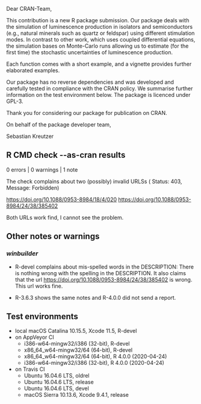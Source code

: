Dear CRAN-Team, 

This contribution is a new R package submission. Our package deals with the simulation of 
luminescence production in isolators and semiconductors (e.g., natural minerals such as quartz 
or feldspar) using different stimulation modes. In contrast to other work, which uses coupled 
differential equations, the simulation bases on Monte-Carlo runs allowing us to estimate 
(for the first time) the stochastic uncertainties of luminescence production. 

Each function comes with a short example, and a vignette provides further elaborated examples. 

Our package has no reverse dependencies and was developed and carefully tested in compliance 
with the CRAN policy. We summarise further information on the test environment below. 
The package is licenced under GPL-3. 

Thank you for considering our package for publication on CRAN. 

On behalf of the package developer team, 

Sebastian Kreutzer

## R CMD check --as-cran results

0 errors | 0 warnings | 1 note

The check complains about two (possibly) invalid URLSs 
( Status: 403, Message: Forbidden)

https://doi.org/10.1088/0953-8984/18/4/020
https://doi.org/10.1088/0953-8984/24/38/385402

Both URLs work find, I cannot see the problem. 

## Other notes or warnings

### *winbuilder* 

* R-devel complains about mis-spelled words in the DESCRIPTION: There is nothing 
wrong with the spelling in the DESCRIPTION. It also claims that 
the url https://doi.org/10.1088/0953-8984/24/38/385402 is wrong. This url 
works fine. 

* R-3.6.3 shows the same notes and R-4.0.0 did not send a report. 

## Test environments
* local macOS Catalina 10.15.5, Xcode 11.5, R-devel
* on AppVeyor CI
    * i386-w64-mingw32/i386 (32-bit), R-devel
    * x86_64_w64-mingw32/64 (64-bit), R-devel
    * x86_64_w64-mingw32/64 (64-bit), R 4.0.0 (2020-04-24)
    * i386-w64-mingw32/i386 (32-bit), R 4.0.0 (2020-04-24)
* on Travis CI
    * Ubuntu 16.04.6 LTS, oldrel
    * Ubuntu 16.04.6 LTS, release
    * Ubuntu 16.04.6 LTS, devel
    * macOS Sierra 10.13.6, Xcode 9.4.1, release
